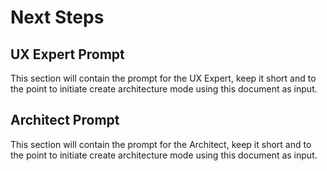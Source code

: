 # Next Steps

## UX Expert Prompt

This section will contain the prompt for the UX Expert, keep it short and to the point to initiate create architecture mode using this document as input.

## Architect Prompt

This section will contain the prompt for the Architect, keep it short and to the point to initiate create architecture mode using this document as input.
